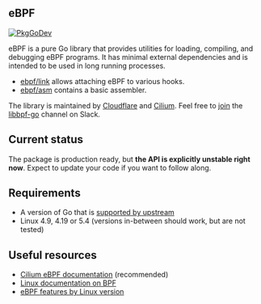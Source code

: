eBPF
-------
[![PkgGoDev](https://pkg.go.dev/badge/github.com/DataDog/ebpf)](https://pkg.go.dev/github.com/DataDog/ebpf)

eBPF is a pure Go library that provides utilities for loading, compiling, and debugging eBPF programs. It has minimal external dependencies and is intended to be used in long running processes.

* [ebpf/link](https://pkg.go.dev/github.com/DataDog/ebpf/link) allows attaching eBPF to various hooks.
* [ebpf/asm](https://pkg.go.dev/github.com/DataDog/ebpf/asm) contains a basic assembler.

The library is maintained by [Cloudflare](https://www.cloudflare.com) and [Cilium](https://www.cilium.io). Feel free to [join](https://cilium.herokuapp.com/) the [libbpf-go](https://cilium.slack.com/messages/libbpf-go) channel on Slack.

## Current status

The package is production ready, but **the API is explicitly unstable
right now**. Expect to update your code if you want to follow along.

## Requirements

* A version of Go that is [supported by upstream](https://golang.org/doc/devel/release.html#policy)
* Linux 4.9, 4.19 or 5.4 (versions in-between should work, but are not tested)

## Useful resources

* [Cilium eBPF documentation](https://cilium.readthedocs.io/en/latest/bpf/#bpf-guide) (recommended)
* [Linux documentation on BPF](http://elixir.free-electrons.com/linux/latest/source/Documentation/networking/filter.txt)
* [eBPF features by Linux version](https://github.com/iovisor/bcc/blob/master/docs/kernel-versions.md)
